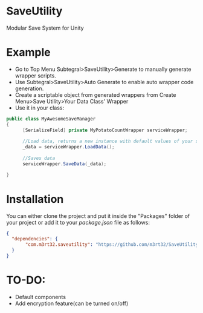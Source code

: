 # SaveUtility
Modular Save System for Unity

# Example
- Go to Top Menu Subtegral>SaveUtility>Generate to manually generate wrapper scripts.
- Use Subtegral>SaveUtility>Auto Generate to enable auto wrapper code generation.
- Create a scriptable object from generated wrappers from Create Menu>Save Utility>Your Data Class' Wrapper
- Use it in your class:
```C#
public class MyAwesomeSaveManager
{
      [SerializeField] private MyPotatoCountWrapper serviceWrapper;
      
      //Load data, returns a new instance with default values of your serialized class
      _data = serviceWrapper.LoadData();
      
      //Saves data
      serviceWrapper.SaveData(_data);

}
```

# Installation
You can either clone the project and put it inside the "Packages" folder of your project or add it to your *package.json* file as follows:
```json
{
  "dependencies": {
       "com.m3rt32.saveutility": "https://github.com/m3rt32/SaveUtility.git"
  }
}
```
# TO-DO:
- Default components
- Add encryption feature(can be turned on/off)
